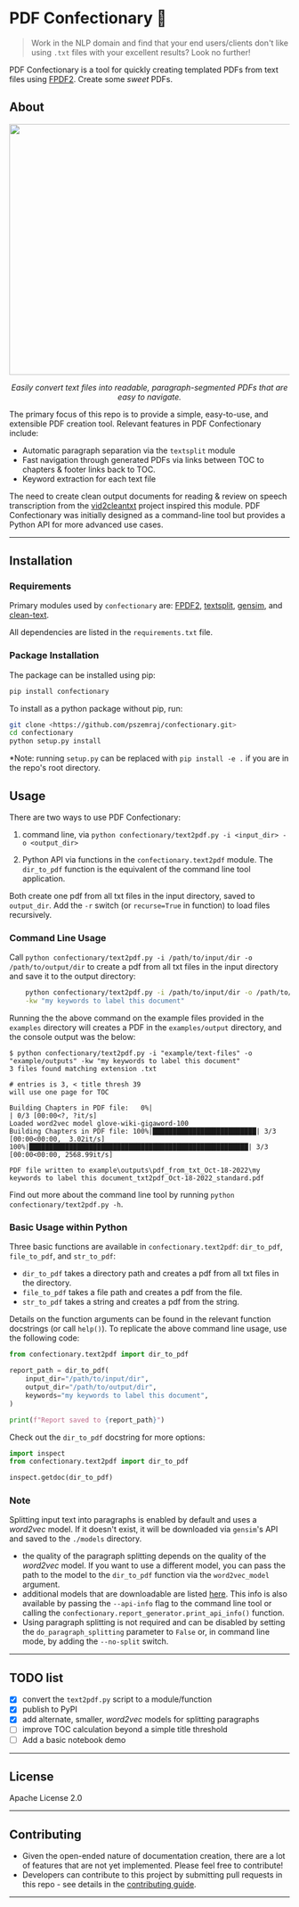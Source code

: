 # PDF Confectionary :cupcake:

> Work in the NLP domain and find that your end users/clients don't like using `.txt` files with your excellent results? Look no further!

PDF Confectionary is a tool for quickly creating templated PDFs from text files using [FPDF2](https://pyfpdf.github.io/fpdf2/index.html). Create some *sweet* PDFs.

## About


<p align="center">
<img src="https://user-images.githubusercontent.com/74869040/196337180-95e10587-f14c-40c5-b585-b1d4fc12cea2.png" width="900" height="450">
</p>

<p align="center">
<i>Easily convert text files into readable, paragraph-segmented PDFs that are easy to navigate.</i>
</p>

The primary focus of this repo is to provide a simple, easy-to-use, and extensible PDF creation tool. Relevant features in PDF Confectionary include:

- Automatic paragraph separation via the ``textsplit`` module
- Fast navigation through generated PDFs via links between TOC to chapters & footer links back to TOC.
- Keyword extraction for each text file

The need to create clean output documents for reading & review on speech transcription from the [vid2cleantxt](https://github.com/pszemraj/vid2cleantxt) project inspired this module. PDF Confectionary was initially designed as a command-line tool but provides a Python API for more advanced use cases.

---

## Installation

### Requirements

Primary modules used by `confectionary` are: [FPDF2](https://pyfpdf.github.io/fpdf2/index.html), [textsplit](https://github.com/chschock/textsplit), [gensim](https://radimrehurek.com/gensim/), and [clean-text](https://github.com/jfilter/clean-text).

All dependencies are listed in the ``requirements.txt`` file.

### Package Installation

The package can be installed using pip:

```bash
pip install confectionary
```

To install as a python package without pip, run:

```bash
git clone <https://github.com/pszemraj/confectionary.git>
cd confectionary
python setup.py install
```

\*Note: running `setup.py` can be replaced with `pip install -e .` if you are in the repo's root directory.

## Usage

There are two ways to use PDF Confectionary:

1. command line, via `python confectionary/text2pdf.py -i <input_dir> -o <output_dir>`

2. Python API via functions in the `confectionary.text2pdf` module. The `dir_to_pdf` function is the equivalent of the command line tool application.

Both create one pdf from all txt files in the input directory, saved to ``output_dir``. Add the `-r` switch (or `recurse=True` in function) to load files recursively.

### Command Line Usage

Call `python confectionary/text2pdf.py -i /path/to/input/dir -o /path/to/output/dir` to create a pdf from all txt files in the input directory and save it to the output directory:

```bash
    python confectionary/text2pdf.py -i /path/to/input/dir -o /path/to/output/dir \
    -kw "my keywords to label this document"
```

Running the the above command on the example files provided in the `examples` directory will creates a PDF in the `examples/output` directory, and the console output was the below:

```
$ python confectionary/text2pdf.py -i "example/text-files" -o "example/outputs" -kw "my keywords to label this document"
3 files found matching extension .txt

# entries is 3, < title thresh 39
will use one page for TOC

Building Chapters in PDF file:   0%|                                  | 0/3 [00:00<?, ?it/s]
Loaded word2vec model glove-wiki-gigaword-100
Building Chapters in PDF file: 100%|██████████████████████████| 3/3 [00:00<00:00,  3.02it/s]
100%|███████████████████████████████████████████████████████| 3/3 [00:00<00:00, 2568.99it/s]

PDF file written to example\outputs\pdf_from_txt_Oct-18-2022\my keywords to label this document_txt2pdf_Oct-18-2022_standard.pdf
```

Find out more about the command line tool by running `python confectionary/text2pdf.py -h`.

### Basic Usage within Python

Three basic functions are available in `confectionary.text2pdf`: `dir_to_pdf`, `file_to_pdf`, and `str_to_pdf`:

- `dir_to_pdf` takes a directory path and creates a pdf from all txt files in the directory.
- `file_to_pdf` takes a file path and creates a pdf from the file.
- `str_to_pdf` takes a string and creates a pdf from the string.

Details on the function arguments can be found in the relevant function docstrings (or call `help()`). To replicate the above command line usage, use the following code:

```python
from confectionary.text2pdf import dir_to_pdf

report_path = dir_to_pdf(
    input_dir="/path/to/input/dir",
    output_dir="/path/to/output/dir",
    keywords="my keywords to label this document",
)

print(f"Report saved to {report_path}")
```

Check out the `dir_to_pdf` docstring for more options:

```python
import inspect
from confectionary.text2pdf import dir_to_pdf

inspect.getdoc(dir_to_pdf)
```

### Note

Splitting input text into paragraphs is enabled by default and uses a *word2vec* model. If it doesn't exist, it will be downloaded via `gensim`'s API and saved to the `./models` directory.

- the quality of the paragraph splitting depends on the quality of the *word2vec* model. If you want to use a different model, you can pass the path to the model to the `dir_to_pdf` function via the `word2vec_model` argument.
- additional models that are downloadable are listed [here](<https://github.com/RaRe-Technologies/gensim-data>). This info is also available by passing the ``--api-info`` flag to the command line tool or calling the `confectionary.report_generator.print_api_info()` function.
- Using paragraph splitting is not required and can be disabled by setting the `do_paragraph_splitting` parameter to `False` or, in command line mode, by adding the `--no-split` switch.

---

## TODO list

- [x] convert the `text2pdf.py` script to a module/function
- [x] publish to PyPI
- [x] add alternate, smaller, *word2vec* models for splitting paragraphs
- [ ] improve TOC calculation beyond a simple title threshold
- [ ] Add a basic notebook demo

---

## License

Apache License 2.0

---

## Contributing

- Given the open-ended nature of documentation creation, there are a lot of features that are not yet implemented. Please feel free to contribute!
- Developers can contribute to this project by submitting pull requests in this repo - see details in the [contributing guide](CONTRIBUTING.md).

---
